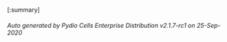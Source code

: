 






[:summary]

###### Auto generated by Pydio Cells Enterprise Distribution v2.1.7-rc1 on 25-Sep-2020
